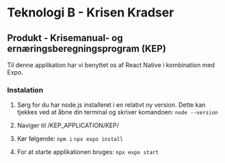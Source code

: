 # Teknologi B - Krisen Kradser

## Produkt - Krisemanual- og ernæringsberegningsprogram (KEP)
Til denne applikation har vi benyttet os af React Native i kombination med Expo.

### Instalation
1. Sørg for du har node.js installeret i en relativt ny version. Dette kan tjekkes ved at åbne din terminal og skriver komandoen:
```node --version```

2. Naviger til /KEP_APPLICATION/KEP/

3. Kør følgende:
 ```npm i```
 ```npx expo install```

 4. For at starte applikationen bruges:
 ```npx expo start```
